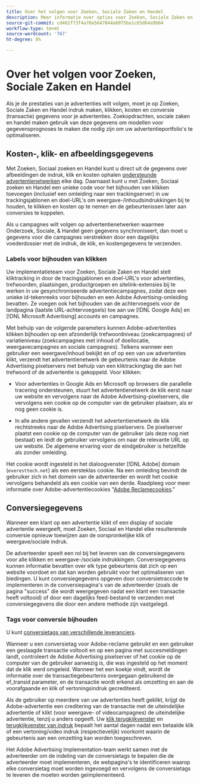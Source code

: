 ```yaml
---
title: Over het volgen voor Zoeken, Sociale Zaken en Handel
description: Meer informatie over opties voor Zoeken, Sociale Zaken en Handel.
source-git-commit: cd461f73f4a70a5647844a6075ba1c65d64a9b04
workflow-type: tm+mt
source-wordcount: '767'
ht-degree: 0%

---
```


# Over het volgen voor Zoeken, Sociale Zaken en Handel

Als je de prestaties van je advertenties wilt volgen, moet je op Zoeken, Sociale Zaken en Handel indruk maken, klikken, kosten en conversie (transactie) gegevens voor je advertenties. Zoekopdrachten, sociale zaken en handel maken gebruik van deze gegevens om modellen voor gegevensprognoses te maken die nodig zijn om uw advertentieportfolio&#39;s te optimaliseren.

## Kosten-, klik- en afbeeldingsgegevens

Met Zoeken, Sociaal zoeken en Handel kunt u direct uit de gegevens over afbeeldingen de indruk, klik en kosten ophalen [ondersteunde advertentienetwerken](/help/search-social-commerce/introduction/supported-inventory.md) elke dag. Daarnaast kunt u met Zoeken, Sociaal zoeken en Handel een unieke code voor het bijhouden van klikken toevoegen (inclusief een omleiding naar een trackingserver) in uw trackingsjablonen en doel-URL&#39;s om weergave-/inhoudsindrukkingen bij te houden, te klikken en kosten op te nemen en de gebeurtenissen later aan conversies te koppelen.

Als u campagnes wilt volgen op advertentienetwerken waarmee Onderzoek, Sociale, &amp; Handel geen gegevens synchroniseert, dan moet u gegevens voor die campagnes verstrekken door een dagelijks voederdossier met de indruk, de klik, en kostengegevens te verzenden.

### Labels voor bijhouden van klikken

Uw implementatieteam voor Zoeken, Sociale Zaken en Handel stelt kliktracking in door de tracingsjablonen en doel-URL&#39;s voor advertenties, trefwoorden, plaatsingen, productgroepen en sitelink-extensies bij te werken in uw gesynchroniseerde advertentiecampagnes, zodat deze een unieke id-tekenreeks voor bijhouden en een Adobe Advertising-omleiding bevatten. Ze voegen ook het bijhouden van de achtervoegsels voor de landpagina (laatste URL-achtervoegsels) toe aan uw [!DNL Google Ads] en [!DNL Microsoft Advertising] accounts en campagnes.

Met behulp van de volgende parameters kunnen Adobe-advertenties klikken bijhouden op een afzonderlijk trefwoordniveau (zoekcampagnes) of variatieniveau (zoekcampagnes met inhoud of doellocatie, weergavecampagnes en sociale campagnes). Telkens wanneer een gebruiker een weergave/inhoud bekijkt en of op een van uw advertenties klikt, verzendt het advertentienetwerk de gebeurtenis naar de Adobe Advertising pixelservers met behulp van een kliktrackingtag die aan het trefwoord of de advertentie is gekoppeld. Voor klikken:

* Voor advertenties in Google Ads en Microsoft op browsers die parallelle tracering ondersteunen, stuurt het advertentienetwerk de klik eerst naar uw website en vervolgens naar de Adobe Advertising-pixelservers, die vervolgens een cookie op de computer van de gebruiker plaatsen, als er nog geen cookie is.

* In alle andere gevallen verzendt het advertentienetwerk de klik rechtstreeks naar de Adobe Advertising pixelservers. De pixelserver plaatst een cookie op de computer van de gebruiker (als deze nog niet bestaat) en leidt de gebruiker vervolgens om naar de relevante URL op uw website. De algemene ervaring voor de eindgebruiker is hetzelfde als zonder omleiding.

Het cookie wordt ingesteld in het dialoogvenster [!DNL Adobe] domain (`everesttech.net`) als een eersteklas cookie. Na een omleiding bevindt de gebruiker zich in het domein van de adverteerder en wordt het cookie vervolgens behandeld als een cookie van een derde. Raadpleeg voor meer informatie over Adobe-advertentiecookies &quot;[Adobe Reclamecookies](https://experienceleague.adobe.com/docs/core-services/interface/ec-cookies/cookies-advertising-cloud.html).&quot;

## Conversiegegevens

Wanneer een klant op een advertentie klikt of een display of sociale advertentie weergeeft, moet Zoeken, Sociaal en Handel elke resulterende conversie opnieuw toewijzen aan de oorspronkelijke klik of weergave/sociale indruk.

De adverteerder speelt een rol bij het leveren van de conversiegegevens voor alle klikken en weergave-/sociale indrukkingen. Conversiegegevens kunnen informatie bevatten over elk type gebeurtenis dat zich op een website voordoet en dat kan worden gebruikt voor het optimaliseren van biedingen. U kunt conversiegegevens opgeven door conversietraccode te implementeren in de conversiepagina&#39;s van de adverteerder (zoals de pagina &quot;success&quot; die wordt weergegeven nadat een klant een transactie heeft voltooid) of door een dagelijks feed-bestand te verzenden met conversiegegevens die door een andere methode zijn vastgelegd.

### Tags voor conversie bijhouden

U kunt [conversietags van verschillende leveranciers](/help/search-social-commerce/tracking/conversion-tracking-about.md).

Wanneer u een conversietag voor Adobe-reclame gebruikt en een gebruiker een geslaagde transactie voltooit en op een pagina met succesmeldingen landt, controleert de Adobe Advertising pixelserver of het cookie op de computer van de gebruiker aanwezig is, die was ingesteld op het moment dat de klik werd omgeleid. Wanneer het een koekje vindt, wordt de informatie over de transactiegebeurtenis overgegaan gebruikend de ef_transid parameter, en de transactie wordt erkend als omzetting en aan de voorafgaande en klik of vertoningsindruk gecrediteerd.

Als de gebruiker op meerdere van uw advertenties heeft geklikt, krijgt de Adobe-advertentie een creditering van de transactie met de uiteindelijke advertentie of klikt (voor weergave- of videocampagnes) de uiteindelijke advertentie, tenzij u anders opgeeft. Uw [klik terugkijkvenster](/help/search-social-commerce/glossary.md#c-d) en [terugkijkvenster van indruk](/help/search-social-commerce/glossary.md#i-j) bepaalt het aantal dagen nadat een betaalde klik of een vertoning/video indruk (respectievelijk) voorkomt waarin de gebeurtenis aan een omzetting kan worden toegeschreven.

Het Adobe Advertising Implementation-team werkt samen met de adverteerder om de indeling van de conversietags te bepalen die de adverteerder moet implementeren, de webpagina&#39;s te identificeren waarop elke conversietag moet worden ingevoegd en vervolgens de conversietags te leveren die moeten worden geïmplementeerd.
